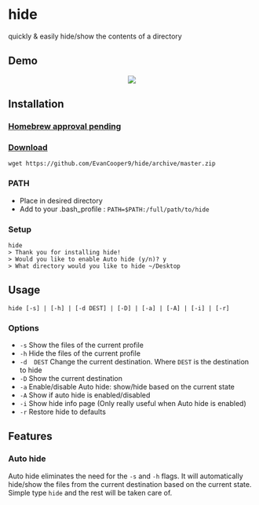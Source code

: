 # hide
quickly &amp; easily hide/show the contents of a directory

## Demo
<p align="center">
  <img src="https://drive.google.com/uc?export=download&id=0B5Yw7X-K1mhfY0xGVXNVMTRXV2c"/>
</p>

## Installation
### [Homebrew approval pending](https://github.com/Homebrew/homebrew-core/pull/10043)

### [Download](https://github.com/EvanCooper9/hide/archive/master.zip)
```
wget https://github.com/EvanCooper9/hide/archive/master.zip
```

### PATH
 * Place in desired directory
 * Add to your .bash_profile : `PATH=$PATH:/full/path/to/hide`

### Setup
```
hide
> Thank you for installing hide!
> Would you like to enable Auto hide (y/n)? y
> What directory would you like to hide ~/Desktop
```

## Usage
```
hide [-s] | [-h] | [-d DEST] | [-D] | [-a] | [-A] | [-i] | [-r]
```

### Options
  * `-s` Show the files of the current profile
  * `-h` Hide the files of the current profile
  * `-d  DEST` Change the current destination. Where `DEST` is the destination to hide
  * `-D` Show the current destination
  * `-a` Enable/disable Auto hide: show/hide based on the current state
  * `-A` Show if auto hide is enabled/disabled
  * `-i` Show hide info page (Only really useful when Auto hide is enabled)
  * `-r` Restore hide to defaults

## Features
### Auto hide
Auto hide eliminates the need for the `-s` and `-h` flags. It will automatically hide/show the files from the current destination based on the current state. Simple type `hide` and the rest will be taken care of.
